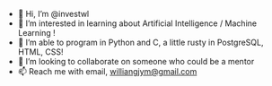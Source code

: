 - 👋 Hi, I’m @investwl
- 👀 I’m interested in learning about Artificial Intelligence / Machine Learning !
- 🌱 I’m able to program in Python and C, a little rusty in PostgreSQL, HTML, CSS!
- 💞️ I’m looking to collaborate on someone who could be a mentor
- 📫 Reach me with email, williangjym@gmail.com

<!---
investwl/investwl is a ✨ special ✨ repository because its `README.md` (this file) appears on your GitHub profile.
You can click the Preview link to take a look at your changes.
--->
